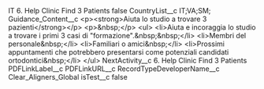 <?xml version="1.0" encoding="UTF-8"?>
<CustomMetadata xmlns="http://soap.sforce.com/2006/04/metadata" xmlns:xsi="http://www.w3.org/2001/XMLSchema-instance" xmlns:xsd="http://www.w3.org/2001/XMLSchema">
    <label>IT 6. Help Clinic Find 3 Patients</label>
    <protected>false</protected>
    <values>
        <field>CountryList__c</field>
        <value xsi:type="xsd:string">IT;VA;SM;</value>
    </values>
    <values>
        <field>Guidance_Content__c</field>
        <value xsi:type="xsd:string">&lt;p&gt;&lt;strong&gt;Aiuta lo studio a trovare 3 pazienti&lt;/strong&gt;&lt;/p&gt;
&lt;p&gt;&amp;nbsp;&lt;/p&gt;
&lt;ul&gt;
&lt;li&gt;Aiuta e incoraggia lo studio a trovare i primi 3 casi di &quot;formazione&quot;.&amp;nbsp;&amp;nbsp;&lt;/li&gt;
&lt;li&gt;Membri del personale&amp;nbsp;&lt;/li&gt;
&lt;li&gt;Familiari o amici&amp;nbsp;&lt;/li&gt;
&lt;li&gt;Prossimi appuntamenti che potrebbero presentarsi come potenziali candidati ortodontici&amp;nbsp;&lt;/li&gt;
&lt;/ul&gt;</value>
    </values>
    <values>
        <field>NextActivity__c</field>
        <value xsi:type="xsd:string">6. Help Clinic Find 3 Patients</value>
    </values>
    <values>
        <field>PDFLinkLabel__c</field>
        <value xsi:nil="true"/>
    </values>
    <values>
        <field>PDFLinkURL__c</field>
        <value xsi:nil="true"/>
    </values>
    <values>
        <field>RecordTypeDeveloperName__c</field>
        <value xsi:type="xsd:string">Clear_Aligners_Global</value>
    </values>
    <values>
        <field>isTest__c</field>
        <value xsi:type="xsd:boolean">false</value>
    </values>
</CustomMetadata>
